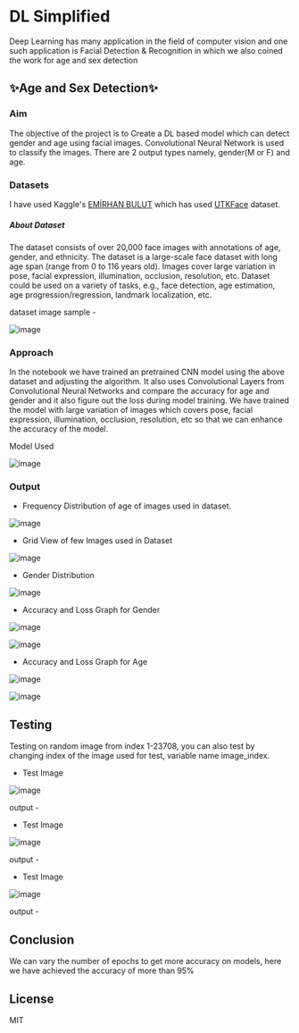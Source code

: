 # DL Simplified
Deep Learning has many application in the field of computer vision and one such application is Facial Detection & Recognition in which we also coined the work for age and sex detection 

## ✨Age and Sex Detection✨

### Aim 
The objective of the project is to Create a DL based model which can detect gender and age using facial images. Convolutional Neural Network is used to classify the images. There are 2 output types namely, gender(M or F) and age.

### Datasets
I have used Kaggle's [EMİRHAN BULUT](https://www.kaggle.com/datasets/emirhanai/age-and-sex-prediction-by-artificial-intelligence) which has used  [UTKFace](https://www.kaggle.com/datasets/jangedoo/utkface-new) dataset. 

##### About Dataset
The dataset consists of over 20,000 face images with annotations of age, gender, and ethnicity. The dataset is a large-scale face dataset with long age span (range from 0 to 116 years old). Images cover large variation in pose, facial expression, illumination, occlusion, resolution, etc. Dataset could be used on a variety of tasks, e.g., face detection, age estimation, age progression/regression, landmark localization, etc.

dataset image sample - 

![image](https://raw.githubusercontent.com/ASHISHKUMAR2411/DL-Simplified/main/Age%20and%20Sex%20Prediction/Images/OneoftheDatasetImage.png)

### Approach
In the notebook we have trained an pretrained CNN model using the above dataset  and adjusting the algorithm. It also uses Convolutional Layers from Convolutional Neural Networks and compare the accuracy for age and gender and it also figure out the loss during model training. We have trained the model with large variation of images which covers pose, facial expression, illumination,  occlusion, resolution, etc so that we can enhance the accuracy of the model.


Model Used 

![image](https://raw.githubusercontent.com/ASHISHKUMAR2411/DL-Simplified/main/Age%20and%20Sex%20Prediction/Images/ModelUsed.png)


### Output

- Frequency Distribution of age of images used in dataset.

![image](https://raw.githubusercontent.com/ASHISHKUMAR2411/DL-Simplified/main/Age%20and%20Sex%20Prediction/Images/AgeDistribution.png)

- Grid View of few Images used in Dataset 

![image](https://raw.githubusercontent.com/ASHISHKUMAR2411/DL-Simplified/main/Age%20and%20Sex%20Prediction/Images/DatasetPlot.png)

- Gender Distribution 

![image](https://raw.githubusercontent.com/ASHISHKUMAR2411/DL-Simplified/main/Age%20and%20Sex%20Prediction/Images/GenderDistribution.png)


- Accuracy and Loss Graph for Gender 

![image]()

![image]()


- Accuracy and Loss Graph for Age

![image]()

![image]()


## Testing 
Testing on random image from index 1-23708, you can also test by changing index of the image used for test, variable name image_index.

- Test Image 

![image]()

output - 


- Test Image 

![image]()

output -


- Test Image 

![image]()

output - 



## Conclusion
We can vary the number of epochs to get more accuracy on models, here we have achieved the accuracy of more than 95% 


## License
MIT
